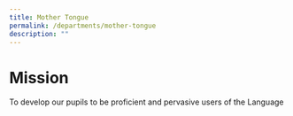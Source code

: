 ```yaml
---
title: Mother Tongue
permalink: /departments/mother-tongue
description: ""
---
```

# **Mission**
To develop our pupils to be proficient and pervasive users of the Language